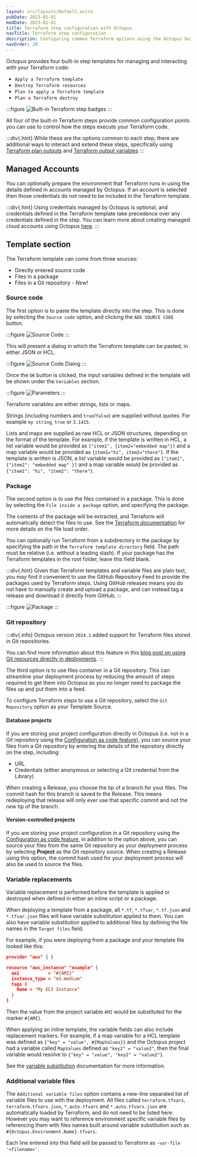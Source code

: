 ```yaml
---
layout: src/layouts/Default.astro
pubDate: 2023-01-01
modDate: 2023-01-01
title: Terraform step configuration with Octopus
navTitle: Terraform step configuration
description: Configuring common Terraform options using the Octopus built in steps 
navOrder: 20
---
```


Octopus provides four built-in step templates for managing and interacting with your Terraform code: 
- `Apply a Terraform template`
- `Destroy Terraform resources`
- `Plan to apply a Terraform template` 
- `Plan a Terraform destroy`

:::figure
![Built-in Terraform step badges](/docs/img/deployments/terraform/working-with-built-in-steps/images/terraform-step-badges.png)
:::

All four of the built-in Terraform steps provide common configuration points you can use to control how the steps execute your Terraform code.

:::div{.hint}
While these are the options common to each step, there are additional ways to interact and extend these steps, specifically using [Terraform plan outputs](/docs/deployments/terraform/plan-terraform/#plan-output-format) and [Terraform output variables](/docs/deployments/terraform/terraform-output-variables)
:::

## Managed Accounts

You can optionally prepare the environment that Terraform runs in using the details defined in accounts managed by Octopus. If an account is selected then those credentials do not need to be included in the Terraform template.

:::div{.hint}
Using credentials managed by Octopus is optional, and credentials defined in the Terraform template take precedence over any credentials defined in the step. You can learn more about creating managed cloud accounts using Octopus [here](/docs/infrastructure/accounts).
:::

## Template section 

The Terraform template can come from three sources:
- Directly entered source code
- Files in a package
- Files in a Git repository - *New!*

### Source code

The first option is to paste the template directly into the step. This is done by selecting the `Source code` option, and clicking the `ADD SOURCE CODE` button.

:::figure
![Source Code](/docs/img/deployments/terraform/working-with-built-in-steps/images/step-aws-sourcecode.png)
:::

This will present a dialog in which the Terraform template can be pasted, in either JSON or HCL.

:::figure
![Source Code Dialog](/docs/img/deployments/terraform/working-with-built-in-steps/images/step-aws-code-dialog.png)
:::

Once the `OK` button is clicked, the input variables defined in the template will be shown under the `Variables` section.

:::figure
![Parameters](/docs/img/deployments/terraform/working-with-built-in-steps/images/step-parameters.png)
:::

Terraform variables are either strings, lists or maps.

Strings (including numbers and `true`/`false`) are supplied without quotes. For example `my string`, `true` or `3.1415`.

Lists and maps are supplied as raw HCL or JSON structures, depending on the format of the template. For example, if the template is written in HCL, a list variable would be provided as `["item1", {item2="embedded map"}]` and a map variable would be provided as `{item1="hi", item2="there"}`. If the template is written is JSON, a list variable would be provided as `["item1", {"item2": "embedded map" }]` and a map variable would be provided as `{"item1": "hi", "item2": "there"}`.

### Package

The second option is to use the files contained in a package. This is done by selecting the `File inside a package` option, and specifying the package.

The contents of the package will be extracted, and Terraform will automatically detect the files to use. See the [Terraform documentation](https://www.terraform.io/docs/configuration/load.html) for more details on the file load order.

You can optionally run Terraform from a subdirectory in the package by specifying the path in the `Terraform template directory` field. The path must be relative (i.e. without a leading slash). If your package has the Terraform templates in the root folder, leave this field blank.

:::div{.hint}
Given that Terraform templates and variable files are plain text, you may find it convenient to use the GitHub Repository Feed to provide the packages used by Terraform steps. Using GitHub releases means you do not have to manually create and upload a package, and can instead tag a release and download it directly from GitHub.
:::

:::figure
![Package](/docs/img/deployments/terraform/working-with-built-in-steps/images/step-aws-package.png)
:::

### Git repository

:::div{.info}
Octopus version `2024.1` added support for Terraform files stored in Git repositories.

You can find more information about this feature in this [blog post on using Git resources directly in deployments](https://octopus.com/blog/git-resources-in-deployments).
:::

The third option is to use files container in a Git repository. This can streamline your deployment process by reducing the amount of steps required to get them into Octopus as you no longer need to package the files up and put them into a feed.

To configure Terraform steps to use a Git repository, select the `Git Repository` option as your Template Source.

#### Database projects

If you are storing your project configuration directly in Octopus (i.e. not in a Git repository using the [Configuration as code feature](/docs/projects/version-control)), you can source your files from a Git repository by entering the details of the repository directly on the step, including:

- URL
- Credentials (either anonymous or selecting a Git credential from the Library)

When creating a Release, you choose the tip of a branch for your files. The commit hash for this branch is saved to the Release. This means redeploying that release will only ever use that specific commit and not the _new_ tip of the branch.

#### Version-controlled projects

If you are storing your project configuration in a Git repository using the [Configuration as code feature](/docs/projects/version-control), in addition to the option above, you can source your files from the same Git repository as your deployment process by selecting **Project** as the Git repository source. When creating a Release using this option, the commit hash used for your deployment process will also be used to source the files.

### Variable replacements

Variable replacement is performed before the template is applied or destroyed when defined in either an inline script or a package.

When deploying a template from a package, all `*.tf`, `*.tfvar`, `*.tf.json` and `*.tfvar.json` files will have variable substitution applied to them. You can also have variable substitution applied to additional files by defining the file names in the `Target files` field.

For example, if you were deploying from a package and your template file looked like this:

```json
provider "aws" { }

resource "aws_instance" "example" {
  ami           = "#{AMI}"
  instance_type = "m3.medium"
  tags {
    Name = "My EC2 Instance"
  }
}
```

Then the value from the project variable `AMI` would be substituted for the marker `#{AMI}`.

When applying an inline template, the variable fields can also include replacement markers. For example, if a map variable for a HCL template was defined as `{"key" = "value", #{MapValues}}` and the Octopus project had a variable called `MapValues` defined as `"key2" = "value2"`, then the final variable would resolve to `{"key" = "value", "key2" = "value2"}`.

See the [variable substitution](/docs/projects/variables/variable-substitutions) documentation for more information.

### Additional variable files

The `Additional variable files` option contains a new-line separated list of variable files to use with the deployment. All files called `terraform.tfvars`, `terraform.tfvars.json`, `*.auto.tfvars` and `*.auto.tfvars.json` are automatically loaded by Terraform, and do not need to be listed here. However you may want to reference environment specific variable files by referencing them with files names built around variable substitution such as `#{Octopus.Environment.Name}.tfvars`.

Each line entered into this field will be passed to Terraform as `-var-file '<filename>'`.